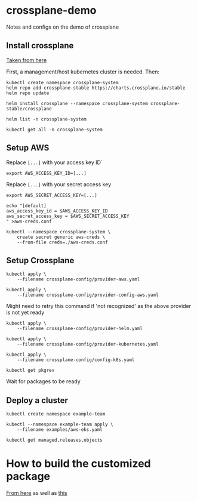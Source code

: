 # crossplane-demo

Notes and configs on the demo of crossplane

## Install crossplane
[Taken from here](https://crossplane.io/docs/v1.5/getting-started/install-configure.html)

First, a management/host kubernetes cluster is needed. 
Then: 
```
kubectl create namespace crossplane-system
helm repo add crossplane-stable https://charts.crossplane.io/stable
helm repo update

helm install crossplane --namespace crossplane-system crossplane-stable/crossplane

helm list -n crossplane-system

kubectl get all -n crossplane-system
```
## Setup AWS

Replace `[...]` with your access key ID`
```
export AWS_ACCESS_KEY_ID=[...]
```
Replace `[...]` with your secret access key
```
export AWS_SECRET_ACCESS_KEY=[...]

echo "[default]
aws_access_key_id = $AWS_ACCESS_KEY_ID
aws_secret_access_key = $AWS_SECRET_ACCESS_KEY
" >aws-creds.conf

kubectl --namespace crossplane-system \
    create secret generic aws-creds \
    --from-file creds=./aws-creds.conf

```
## Setup Crossplane
```
kubectl apply \
    --filename crossplane-config/provider-aws.yaml
```

```
kubectl apply \
    --filename crossplane-config/provider-config-aws.yaml
```
Might need to retry this command if 'not recognized' as the above provider is not yet ready

```
kubectl apply \
    --filename crossplane-config/provider-helm.yaml

kubectl apply \
    --filename crossplane-config/provider-kubernetes.yaml

kubectl apply \
    --filename crossplane-config/config-k8s.yaml
```

```
kubectl get pkgrev
```
Wait for packages to be ready

## Deploy a cluster
```
kubectl create namespace example-team
```

```
kubectl --namespace example-team apply \
    --filename examples/aws-eks.yaml

kubectl get managed,releases,objects
```

# How to build the customized package

[From here](https://crossplane.io/docs/v1.5/getting-started/create-configuration.html) as well as [this](https://github.com/vfarcic/devops-toolkit-crossplane)




